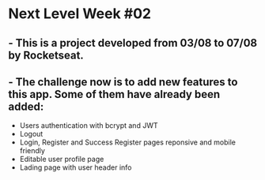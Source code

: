 # Next Level Week #02
## - This is a project developed from 03/08 to 07/08 by Rocketseat.
## - The challenge now is to add new features to this app. Some of them have already been added: 

- Users authentication with bcrypt and JWT
- Logout 
- Login, Register and Success Register pages reponsive and mobile friendly
- Editable user profile page
- Lading page with user header info

